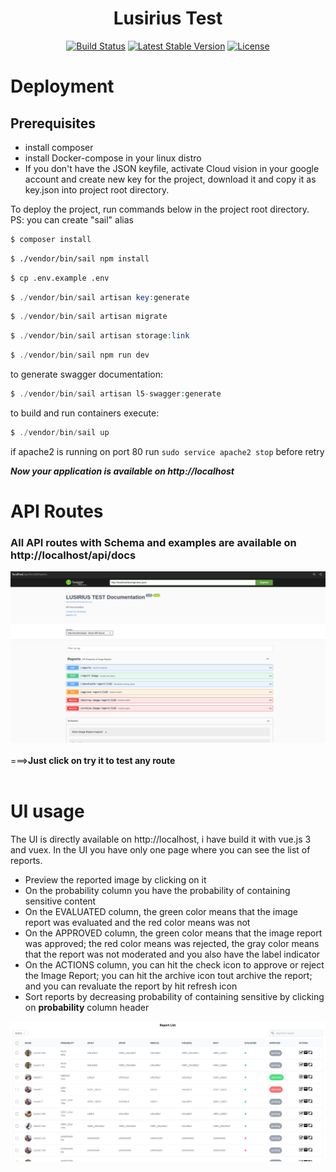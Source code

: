 <h1 align="center"><b>Lusirius Test</b></h1>

<p align="center">
<a href="https://travis-ci.org/laravel/framework"><img src="https://travis-ci.org/laravel/framework.svg" alt="Build Status"></a>
<a href="https://packagist.org/packages/laravel/framework"><img src="https://img.shields.io/packagist/v/laravel/framework" alt="Latest Stable Version"></a>
<a href="https://packagist.org/packages/laravel/framework"><img src="https://img.shields.io/packagist/l/laravel/framework" alt="License"></a>
</p>

# **Deployment**

## **Prerequisites**
- install composer
- install Docker-compose in your linux distro
- If you don't have the JSON keyfile, activate Cloud vision in your google account and create new key for the project, download it and copy it as key.json into project root directory.

To deploy the project, run commands below in the project root directory.<br>
PS: you can create "sail" alias
```bash
$ composer install
```
```bash
$ ./vendor/bin/sail npm install
```
```bash
$ cp .env.example .env
```
```php
$ ./vendor/bin/sail artisan key:generate
```
```php
$ ./vendor/bin/sail artisan migrate
```
```php
$ ./vendor/bin/sail artisan storage:link
```
```php
$ ./vendor/bin/sail npm run dev
```
to generate swagger documentation:
```php
$ ./vendor/bin/sail artisan l5-swagger:generate
```
to build and run containers execute:
```php
$ ./vendor/bin/sail up
```
if apache2 is running on port 80 run ```sudo service apache2 stop``` before retry

**_Now your application is available on http://localhost_**
# **API Routes**
### All API routes with Schema and examples are available on http://localhost/api/docs
![API documentation](public/swagger.png?raw=true "How API documentation is look")
<br>
<br>
===>**Just click on try it to test any route**
<br>
<br>

# **UI usage**
The UI is directly available on http://localhost, i have build it with vue.js 3 and vuex. In the UI you have only one page where you can see the list of reports. 
- Preview the reported image by clicking on it
- On the probability column you have the probability of containing sensitive content
- On the EVALUATED column, the green color means that the image report was evaluated and the red color means was not
- On the APPROVED column,  the green color means that the image report was approved; the red color means was rejected, the gray color means that the report was not moderated and you also have the label indicator
- On the ACTIONS column, you can hit the check icon to approve or reject the Image Report; you can hit the archive icon tout archive the report; and you can revaluate the report by hit refresh icon
- Sort reports by decreasing probability of containing sensitive by clicking on **probability** column header

![Example Reports list](public/reports_list.png?raw=true "Example Reports list sort by decreasing probability")

